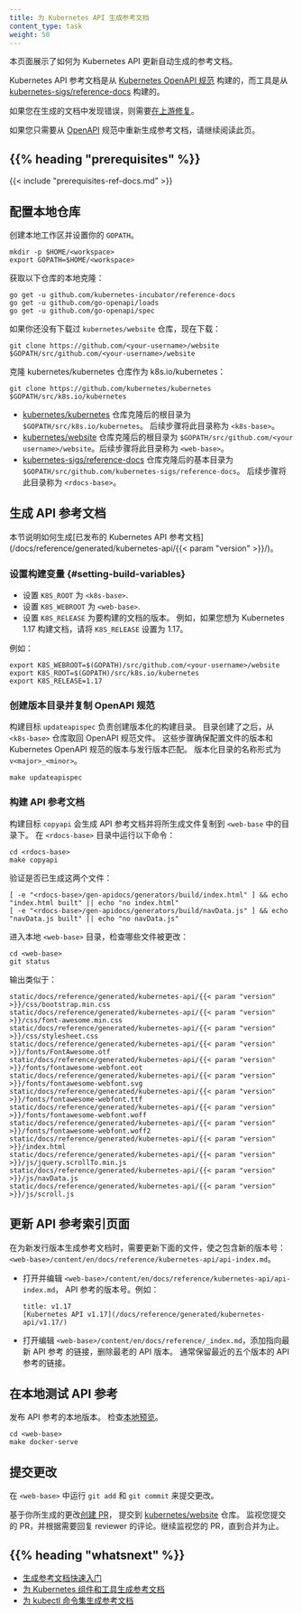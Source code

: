 ```yaml
---
title: 为 Kubernetes API 生成参考文档
content_type: task
weight: 50
---
```

<!--
title: Generating Reference Documentation for the Kubernetes API
content_type: task
weight: 50
-->

<!-- overview -->

<!--
This page shows how to update the generated reference docs for the Kubernetes API.

The Kubernetes API reference documentation is built from the
[Kubernetes OpenAPI spec](https://github.com/kubernetes/kubernetes/blob/master/api/openapi-spec/swagger.json)
and tools from [kubernetes-sigs/reference-docs](https://github.com/kubernetes-sigs/reference-docs).

If you find bugs in the generated documentation, you need to
[fix them upstream](/docs/contribute/generate-ref-docs/contribute-upstream/).

If you need only to regenerate the reference documentation from the [OpenAPI](https://github.com/OAI/OpenAPI-Specification)
spec, continue reading this page.
-->
本页面展示了如何为 Kubernetes API 更新自动生成的参考文档。

Kubernetes API 参考文档是从
[Kubernetes OpenAPI 规范](https://github.com/kubernetes/kubernetes/blob/master/api/openapi-spec/swagger.json)
构建的，而工具是从
[kubernetes-sigs/reference-docs](https://github.com/kubernetes-sigs/reference-docs) 构建的。

如果您在生成的文档中发现错误，则需要[在上游修复](/docs/contribute/generate-ref-docs/contribute-upstream/)。

如果您只需要从 [OpenAPI](https://github.com/OAI/OpenAPI-Specification) 规范中重新生成参考文档，请继续阅读此页。

## {{% heading "prerequisites" %}}

{{< include "prerequisites-ref-docs.md" >}}

<!-- steps -->

<!-- 
## Setting up the local repositories

Create a local workspace and set your `GOPATH`.
-->
## 配置本地仓库

创建本地工作区并设置你的 `GOPATH`。

```shell
mkdir -p $HOME/<workspace>
export GOPATH=$HOME/<workspace>
```

<!-- Get a local clone of the following repositories: -->
获取以下仓库的本地克隆：

```shell
go get -u github.com/kubernetes-incubator/reference-docs
go get -u github.com/go-openapi/loads
go get -u github.com/go-openapi/spec
```

<!-- If you don't already have the kubernetes/website repository, get it now: -->
如果你还没有下载过 `kubernetes/website` 仓库，现在下载：

```shell
git clone https://github.com/<your-username>/website $GOPATH/src/github.com/<your-username>/website
```

<!-- Get a clone of the kubernetes/kubernetes repository as k8s.io/kubernetes: -->
克隆 kubernetes/kubernetes 仓库作为 k8s.io/kubernetes：

```shell
git clone https://github.com/kubernetes/kubernetes $GOPATH/src/k8s.io/kubernetes
```

<!-- 
* The base directory of your clone of the
[kubernetes/kubernetes](https://github.com/kubernetes/kubernetes) repository is
`$GOPATH/src/k8s.io/kubernetes.`
The remaining steps refer to your base directory as `<k8s-base>`.

* The base directory of your clone of the
[kubernetes/website](https://github.com/kubernetes/website) repository is
`$GOPATH/src/github.com/<your username>/website.`
The remaining steps refer to your base directory as `<web-base>`.

* The base directory of your clone of the
[kubernetes-incubator/reference-docs](https://github.com/kubernetes-incubator/reference-docs)
repository is `$GOPATH/src/github.com/kubernetes-incubator/reference-docs.`
The remaining steps refer to your base directory as `<rdocs-base>`.
-->
* [kubernetes/kubernetes](https://github.com/kubernetes/kubernetes) 仓库克隆后的根目录为
  `$GOPATH/src/k8s.io/kubernetes`。 后续步骤将此目录称为 `<k8s-base>`。
* [kubernetes/website](https://github.com/kubernetes/website) 仓库克隆后的根目录为
  `$GOPATH/src/github.com/<your username>/website`。后续步骤将此目录称为 `<web-base>`。
* [kubernetes-sigs/reference-docs](https://github.com/kubernetes-sigs/reference-docs)
  仓库克隆后的基本目录为 `$GOPATH/src/github.com/kubernetes-sigs/reference-docs`。
  后续步骤将此目录称为 `<rdocs-base>`。

<!-- 
## Generating the API reference docs

This section shows how to generate the
[published Kubernetes API reference documentation](/docs/reference/generated/kubernetes-api/{{< param "version" >}}/). 
-->
## 生成 API 参考文档

本节说明如何生成[已发布的 Kubernetes API 参考文档](/docs/reference/generated/kubernetes-api/{{< param "version" >}}/)。

<!-- 
### Setting build variables

Go to `<rdocs-base>`, and open the `Makefile` for editing: 
-->
### 设置构建变量 {#setting-build-variables}

<!-- 
* Set `K8S_ROOT` to `<k8s-base>`.
* Set `K8S_WEBROOT` to `<web-base>`.
* Set `K8S_RELEASE` to the minor version of the docs you want to build.
  For example, if you want to build docs for Kubernetes 1.17, set `K8S_RELEASE` to 1.17.
-->
* 设置 `K8S_ROOT` 为 `<k8s-base>`.
* 设置 `K8S_WEBROOT` 为 `<web-base>`.
* 设置 `K8S_RELEASE` 为要构建的文档的版本。
  例如，如果您想为 Kubernetes 1.17 构建文档，请将 `K8S_RELEASE` 设置为 1.17。

<!-- For example, update the following variables: -->
例如：

```
export K8S_WEBROOT=$(GOPATH)/src/github.com/<your-username>/website
export K8S_ROOT=$(GOPATH)/src/k8s.io/kubernetes
export K8S_RELEASE=1.17
```

<!--
### Creating versioned directory and fetching Open API spec

The `updateapispec` build target creates the versioned  build directory.
After the directory is created, the Open API spec is fetched from the
`<k8s-base>` repository. These steps ensure that the version
of the configuration files and Kubernetes Open API spec match the release version.
The versioned directory name follows the pattern of `v<major>_<minor>`.
-->
### 创建版本目录并复制 OpenAPI 规范

构建目标 `updateapispec` 负责创建版本化的构建目录。
目录创建了之后，从 `<k8s-base>` 仓库取回 OpenAPI 规范文件。
这些步骤确保配置文件的版本和 Kubernetes OpenAPI 规范的版本与发行版本匹配。
版本化目录的名称形式为 `v<major>_<minor>`。

```shell
make updateapispec
```

<!-- 
### Building the API reference docs 

The `copyapi` target builds the API reference and
copies the generated files to directories in `<web-base>`.
Run the following command in `<rdocs-base>`:

-->
### 构建 API 参考文档 

构建目标 `copyapi` 会生成 API 参考文档并将所生成文件复制到
`<web-base` 中的目录下。
在 `<rdocs-base>` 目录中运行以下命令：

```shell
cd <rdocs-base>
make copyapi
```

<!-- Verify that these two files have been generated: -->
验证是否已生成这两个文件：

```shell
[ -e "<rdocs-base>/gen-apidocs/generators/build/index.html" ] && echo "index.html built" || echo "no index.html"
[ -e "<rdocs-base>/gen-apidocs/generators/build/navData.js" ] && echo "navData.js built" || echo "no navData.js"
```

<!--
Go to the base of your local `<web-base>`, and
view which files have been modified:
-->
进入本地 `<web-base>` 目录，检查哪些文件被更改：

```shell
cd <web-base>
git status
```

<!-- The output is similar to: -->
输出类似于：

```
static/docs/reference/generated/kubernetes-api/{{< param "version" >}}/css/bootstrap.min.css
static/docs/reference/generated/kubernetes-api/{{< param "version" >}}/css/font-awesome.min.css
static/docs/reference/generated/kubernetes-api/{{< param "version" >}}/css/stylesheet.css
static/docs/reference/generated/kubernetes-api/{{< param "version" >}}/fonts/FontAwesome.otf
static/docs/reference/generated/kubernetes-api/{{< param "version" >}}/fonts/fontawesome-webfont.eot
static/docs/reference/generated/kubernetes-api/{{< param "version" >}}/fonts/fontawesome-webfont.svg
static/docs/reference/generated/kubernetes-api/{{< param "version" >}}/fonts/fontawesome-webfont.ttf
static/docs/reference/generated/kubernetes-api/{{< param "version" >}}/fonts/fontawesome-webfont.woff
static/docs/reference/generated/kubernetes-api/{{< param "version" >}}/fonts/fontawesome-webfont.woff2
static/docs/reference/generated/kubernetes-api/{{< param "version" >}}/index.html
static/docs/reference/generated/kubernetes-api/{{< param "version" >}}/js/jquery.scrollTo.min.js
static/docs/reference/generated/kubernetes-api/{{< param "version" >}}/js/navData.js
static/docs/reference/generated/kubernetes-api/{{< param "version" >}}/js/scroll.js
```

<!-- 
## Updating the API reference index pages

When generating reference documentation for a new release, update the file,
`<web-base>/content/en/docs/reference/kubernetes-api/api-index.md` with the new
version number.
-->
## 更新 API 参考索引页面

在为新发行版本生成参考文档时，需要更新下面的文件，使之包含新的版本号：
`<web-base>/content/en/docs/reference/kubernetes-api/api-index.md`。

<!--
* Open `<web-base>/content/en/docs/reference/kubernetes-api/api-index.md` for editing,
  and update the API reference version number. For example:

    ```
    title: v1.17
    [Kubernetes API v1.17](/docs/reference/generated/kubernetes-api/v1.17/)
    ```
-->
* 打开并编辑 `<web-base>/content/en/docs/reference/kubernetes-api/api-index.md`，
  API 参考的版本号。例如：

    ```
    title: v1.17
    [Kubernetes API v1.17](/docs/reference/generated/kubernetes-api/v1.17/)
    ```
<!--
* Open `<web-base>/content/en/docs/reference/_index.md` for editing, and add a
  new link for the latest API reference. Remove the oldest API reference version.
  There should be five links to the most recent API references.
-->
* 打开编辑 `<web-base>/content/en/docs/reference/_index.md`，添加指向最新 API 参考
  的链接，删除最老的 API 版本。
  通常保留最近的五个版本的 API 参考的链接。

<!--
## Locally test the API reference

Publish a local version of the API reference.
Verify the [local preview](http://localhost:1313/docs/reference/generated/kubernetes-api/v1.15/).
-->
## 在本地测试 API 参考

发布 API 参考的本地版本。
检查[本地预览](http://localhost:1313/docs/reference/generated/kubernetes-api/v1.15/)。

```shell
cd <web-base>
make docker-serve
```

<!--
## Commit the changes

In `<web-base>` run `git add` and `git commit` to commit the change.
-->
## 提交更改

在 `<web-base>` 中运行 `git add` 和 `git commit` 来提交更改。

<!-- 
Submit your changes as a
[pull request](/docs/contribute/start/) to the
[kubernetes/website](https://github.com/kubernetes/website) repository.
Monitor your pull request, and respond to reviewer comments as needed. Continue
to monitor your pull request until it has been merged.
-->
基于你所生成的更改[创建 PR](/docs/contribute/start/)，
提交到 [kubernetes/website](https://github.com/kubernetes/website) 仓库。
监视您提交的 PR，并根据需要回复 reviewer 的评论。继续监视您的 PR，直到合并为止。

## {{% heading "whatsnext" %}}

<!--
* [Generating Reference Documentation Quickstart](/docs/contribute/generate-ref-docs/quickstart/)
* [Generating Reference Docs for Kubernetes Components and Tools](/docs/contribute/generate-ref-docs/kubernetes-components/)
* [Generating Reference Documentation for kubectl Commands](/docs/contribute/generate-ref-docs/kubectl/)
-->
* [生成参考文档快速入门](/docs/home/contribute/generate-ref-docs/quickstart/)
* [为 Kubernetes 组件和工具生成参考文档](/docs/home/contribute/generate-ref-docs/kubernetes-components/)
* [为 kubectl 命令集生成参考文档](/docs/home/contribute/generate-ref-docs/kubectl/)

